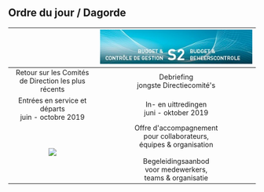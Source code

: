 <link rel="stylesheet" href="S2.css">
<link rel="stylesheet" href="foghorn2.css">

## Ordre du jour / Dagorde

| &nbsp; | ![](header.jpg) |
| :---: | :---: |
|  Retour sur les Comités<br>de Direction les plus récents | Debriefing<br>jongste Directiecomité's |
| Entrées en service et départs<br>juin - octobre 2019 | In- en uittredingen<br>juni - oktober 2019 |
| ![](https://newdevprojects.github.io/publicinfo/S2/o-support.png) | Offre d'accompagnement<br>pour collaborateurs,<br>équipes & organisation<br>&nbsp;<br>Begeleidingsaanbod<br>voor medewerkers,<br>teams & organisatie |



